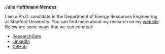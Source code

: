 **Júlio Hoffimann Mendes**

I am a Ph.D. candidate in the Department of Energy Resources
Engineering at Stanford University. You can find more about
my research on my [website](https://juliohm.github.io).
Below are some ways that we can connect:

- [ResearchGate](https://www.researchgate.net/profile/Julio_Mendes2)
- [LinkedIn](https://www.linkedin.com/in/júlio-hoffimann-834936116)
- [GitHub](https://github.com/juliohm)
